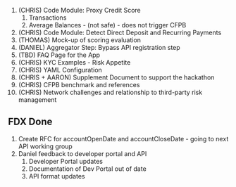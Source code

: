 1. (CHRIS) Code Module: Proxy Credit Score
	1. Transactions
	2. Average Balances - (not safe) - does not trigger CFPB
2. (CHRIS) Code Module: Detect Direct Deposit and Recurring Payments
3. (THOMAS) Mock-up of scoring evaluation
4. (DANIEL) Aggregator Step: Bypass API registration step
5. (TBD) FAQ Page for the App 
6. (CHRIS) KYC Examples - Risk Appetite
7. (CHRIS) YAML Configuration
8. (CHRIS + AARON) Supplement Document to support the hackathon
9. (CHRIS) CFPB benchmark and references
10. (CHRIS) Network challenges and relationship to third-party risk management


## FDX Done
1. Create RFC for accountOpenDate and accountCloseDate - going to next API working group
2. Daniel feedback to developer portal and API
	1. Developer Portal updates
	2. Documentation of Dev Portal out of date
	3. API format updates